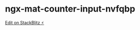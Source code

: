 # ngx-mat-counter-input-nvfqbp

[Edit on StackBlitz ⚡️](https://stackblitz.com/edit/ngx-mat-counter-input-nvfqbp)